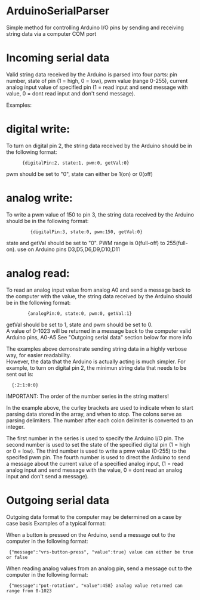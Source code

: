 # ArduinoSerialParser
Simple method for controlling Arduino I/O pins by sending and receiving string data via a computer COM port


 
# Incoming serial data

  Valid string data received by the Arduino is parsed into four parts:
  pin number, state of pin (1 = high, 0 = low), pwm value (range 0-255), current analog input value 
  of specified pin (1 = read input and send message with value, 0 = dont read input and don't send message). 
  
  Examples:
  
  # digital write:
  
  To turn on digital pin 2, the string data received by the Arduino should be in the following format:
      
          {digitalPin:2, state:1, pwm:0, getVal:0}
      
  pwm should be set to "0", state can either be 1(on) or 0(off)
 
 
  
  # analog write:
  
   To write a pwm value of 150 to pin 3, the string data received by the Arduino 
   should be in the following format:
      
             {digitalPin:3, state:0, pwm:150, getVal:0}
     
   state and getVal should be set to "0".  PWM range is 0(full-off) to 255(full-on).
   use on Arduino pins D3,D5,D6,D9,D10,D11
 
  # analog read:
  
  To read an analog input value from analog A0 and send a message back to the computer with the
  value, the string data received by the Arduino should be in the following format:
            
            {analogPin:0, state:0, pwm:0, getVal:1}
       
  getVal should be set to 1, state and pwm should be set to 0.  
  A value of 0-1023 will be returned in a message back to the computer 
  valid Arduino pins, A0-A5  See "Outgoing serial data" section below for more info 
  
  The examples above demonstrate sending string data in a highly verbose way, for easier readability.  
  However, the data that the Arduino is actually acting is much simpler. 
  For example, to turn on digital pin 2, the minimun string data that needs to be sent out is:
      
      {:2:1:0:0}
  
  IMPORTANT: The order of the number series in the string matters!
  
  In the example above, the curley brackets are used to indicate when to start parsing data stored 
  in the array, and when to stop.  The colons serve as parsing delimiters. The number after each colon 
  delimiter is converted to an integer.
  
  The first number in the series is used to specify the Arduino I/O pin.  The second number is used to set the 
  state of the specified digital pin (1 = high or 0 = low).  The third number is used to write a pmw value (0-255) 
  to the specifed pwm pin. The fourth number is used to direct the Arduino to send a message about the current 
  value of a specified analog input, (1 = read analog input and send message with the value, 
  0 = dont read an analog input and don't send a message).
  
  
# Outgoing serial data

  Outgoing data format to the computer may be determined on a case by case basis
  Examples of a typical format:
    
  When a button is pressed on the Arduino, send a message out to the computer in the following format:
        
     {"message":"vrs-button-press", "value":true} value can either be true or false
     
  When reading analog values from an analog pin, send a message out to the computer in the following format:
        
     {"message":"pot-rotation", "value":458} analog value returned can range from 0-1023
